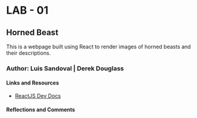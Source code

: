 # LAB - 01

## Horned Beast

This is a webpage built using React to render images of horned beasts and their descriptions.

### Author: Luis Sandoval | Derek Douglass

#### Links and Resources

- [ReactJS Dev Docs](https://reactjs.org/docs/getting-started.html)

#### Reflections and Comments
